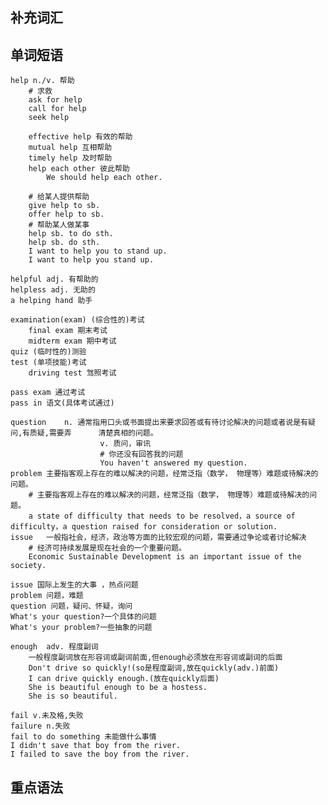
## 补充词汇



## 单词短语
	help n./v. 帮助
		# 求救
		ask for help
		call for help
		seek help

		effective help 有效的帮助
		mutual help 互相帮助
		timely help	及时帮助
		help each other 彼此帮助
			We should help each other.

		# 给某人提供帮助
		give help to sb.
		offer help to sb.
		# 帮助某人做某事
		help sb. to do sth.
		help sb. do sth.
		I want to help you to stand up.
		I want to help you stand up.

	helpful adj. 有帮助的
	helpless adj. 无助的
	a helping hand 助手

	examination(exam) (综合性的)考试
		final exam 期末考试
		midterm exam 期中考试
	quiz (临时性的)测验
	test (单项技能)考试
		driving test 驾照考试

	pass exam 通过考试
	pass in 语文(具体考试通过)

	question	n. 通常指用口头或书面提出来要求回答或有待讨论解决的问题或者说是有疑问,有质疑,需要弄      清楚真相的问题。
						v. 质问，审讯
						# 你还没有回答我的问题
						You haven't answered my question.
	problem	主要指客观上存在的难以解决的问题，经常泛指（数学， 物理等）难题或待解决的问题。
		# 主要指客观上存在的难以解决的问题，经常泛指（数学， 物理等）难题或待解决的问题。
		a state of difficulty that needs to be resolved，a source of difficulty，a question raised for consideration or solution.
	issue	一般指社会，经济，政治等方面的比较宏观的问题，需要通过争论或者讨论解决
		# 经济可持续发展是现在社会的一个重要问题。
		Economic Sustainable Development is an important issue of the society.

	issue 国际上发生的大事 ，热点问题
	problem 问题，难题
	question 问题，疑问、怀疑，询问
	What's your question?一个具体的问题
	What's your problem?一些抽象的问题

	enough	adv. 程度副词
		一般程度副词放在形容词或副词前面,但enough必须放在形容词或副词的后面
		Don't drive so quickly!(so是程度副词,放在quickly(adv.)前面)
		I can drive quickly enough.(放在quickly后面)
		She is beautiful enough to be a hostess.
		She is so beautiful.

	fail v.未及格,失败
	failure n.失败
	fail to do something 未能做什么事情
	I didn't save that boy from the river.
	I failed to save the boy from the river.


## 重点语法
